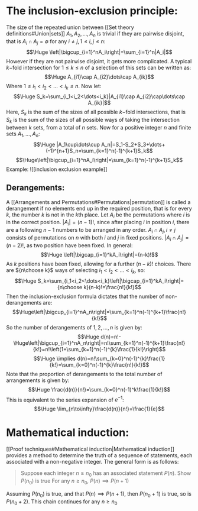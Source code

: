 
# The inclusion-exclusion principle:

The size of the repeated union between [[Set theory definitions#Union|sets]] $A_1,A_2,\dots,A_n$ is trivial if they are pairwise disjoint, that is $A_i\cap A_j=\emptyset$ for any $i\neq j,\,1\leq i,j\leq n$:
$$\Huge \left|\bigcup_{i=1}^nA_i\right|=\sum_{i=1}^n|A_i|$$
However if they are not pairwise disjoint, it gets more complicated. A typical $k-$fold intersection for $1\leq k\leq n$ of a selection of this sets can be written as:$$\Huge A_{i1}\cap A_{i2}\dots\cap A_{ik}$$
Where $1\leq i_1<i_2<\dots<i_k\leq n$. Now let:$$\Huge S_k=\sum_{i_1<i_2<\dots<i_k}|A_{i1}\cap A_{i2}\cap\dots\cap A_{ik}|$$
Here, $S_k$ is the sum of the sizes of all possible $k-$fold intersections, that is $S_k$ is the sum of the sizes of all possible ways of taking the intersection between $k$ sets, from a total of $n$ sets. Now for a positive integer $n$ and finite sets $A_1,\dots,A_n$:$$\Huge |A_1\cup\dots\cup A_n|=S_1-S_2+S_3+\dots+(-1)^{n+1}S_n=\sum_{k=1}^n(-1)^{k+1}S_k$$$$\Huge\left|\bigcup_{i=1}^nA_i\right|=\sum_{k=1}^n(-1)^{k+1}S_k$$
Example:
![[inclusion exclusion example]]

## Derangements:

A [[Arrangements and Permutations#Permutations|permutation]] is called a derangement if no elements end up in the required position, that is for every $k$, the number $k$ is not in the $k$th place. Let $A_i$ be the permutations where $i$ is in the correct position. $|A_i|=(n-1)!$, since after placing $i$ in position $i$, there are a following $n-1$ numbers to be arranged in any order. $A_i\cap A_j,i\neq j$ consists of permutations on $n$ with both $i$ and $j$ in fixed positions. $|A_i\cap A_j|=(n-2)!$, as two position have been fixed. In general:$$\Huge \left|\bigcap_{i=1}^kA_i\right|=(n-k)!$$
As $k$ positions have been fixed, allowing for a further $(n-k)!$ choices. There are ${n\choose k}$ ways of selecting $i_1<i_2<\dots<i_k$, so:
$$\Huge S_k=\sum_{i_1<i_2<\dots<i_k}\left|\bigcap_{i=1}^kA_i\right|={n\choose k}(n-k)!=\frac{n!}{k!}$$
Then the inclusion-exclusion formula dictates that the number of non-derangements are:$$\Huge\left|\bigcup_{i=1}^nA_n\right|=\sum_{k=1}^n(-1)^{k+1}\frac{n!}{k!}$$
So the number of derangements of $1,2,\dots,n$ is given by:
$$\Huge d(n)=n!-\Huge\left|\bigcup_{i=1}^nA_n\right|=n!\sum_{k=1}^n(-1)^{k+1}\frac{n!}{k!}=n!\left(1+\sum_{k=1}^n(-1)^{k}\frac{1}{k!}\right)$$$$\Huge \implies d(n)=n!\sum_{k=0}^n(-1)^{k}\frac{1}{k!}=\sum_{k=0}^n(-1)^{k}\frac{n!}{k!}$$
Note that the proportion of derangements to the total number of arrangements is given by:$$\Huge \frac{d(n)}{n!}=\sum_{k=0}^n(-1)^k\frac{1}{k!}$$
This is equivalent to the series expansion of $e^{-1}$:$$\Huge \lim_{n\to\infty}\frac{d(n)}{n!}=\frac{1}{e}$$


# Mathematical induction:

[[Proof techniques#Mathematical induction|Mathematical induction]] provides a method to determine the truth of a sequence of statements, each associated with a non-negative integer. The general form is as follows:
> Suppose each integer $n\geq n_0$ has an associated statement $P(n)$.
> Show $P(n_0)$ is true
> For any $n\geq n_0$, $P(n)\implies P(n+1)$

Assuming $P(n_0)$ is true, and that $P(n)\implies P(n+1)$, then $P(n_0+1)$ is true, so is $P(n_0+2)$. This chain continues for any $n\geq n_0$